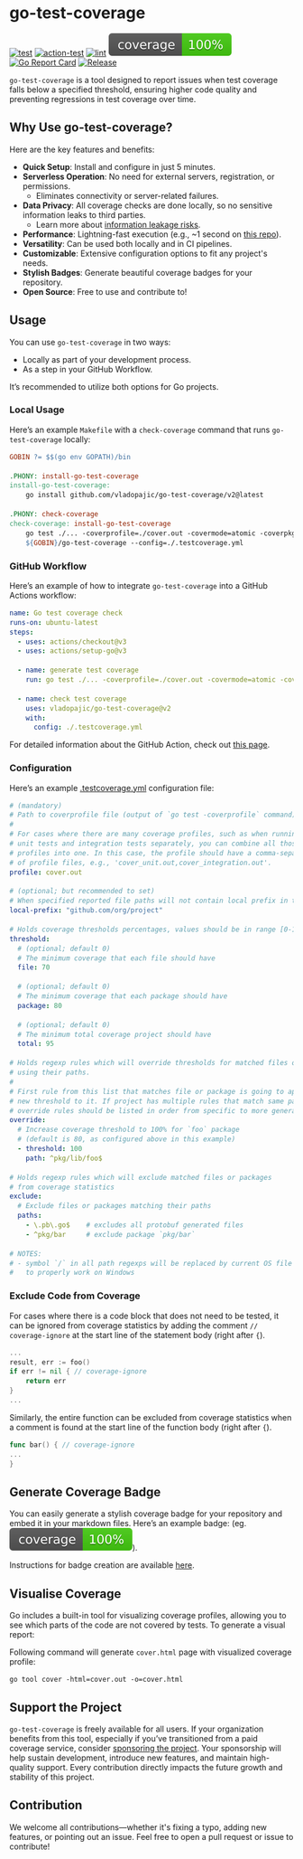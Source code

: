 # go-test-coverage

[![test](https://github.com/vladopajic/go-test-coverage/actions/workflows/test.yml/badge.svg?branch=main)](https://github.com/vladopajic/go-test-coverage/actions/workflows/test.yml)
[![action-test](https://github.com/vladopajic/go-test-coverage/actions/workflows/action-test.yml/badge.svg?branch=main)](https://github.com/vladopajic/go-test-coverage/actions/workflows/action-test.yml)
[![lint](https://github.com/vladopajic/go-test-coverage/actions/workflows/lint.yml/badge.svg?branch=main)](https://github.com/vladopajic/go-test-coverage/actions/workflows/lint.yml)
[![coverage](https://raw.githubusercontent.com/vladopajic/go-test-coverage/badges/.badges/main/coverage.svg)](/.github/.testcoverage.yml)
[![Go Report Card](https://goreportcard.com/badge/github.com/vladopajic/go-test-coverage?cache=v1)](https://goreportcard.com/report/github.com/vladopajic/go-test-coverage)
[![Release](https://img.shields.io/github/release/vladopajic/go-test-coverage.svg?style=flat-square)](https://github.com/vladopajic/go-test-coverage/releases/latest)


`go-test-coverage` is a tool designed to report issues when test coverage falls below a specified threshold, ensuring higher code quality and preventing regressions in test coverage over time.

## Why Use go-test-coverage?

Here are the key features and benefits:

- **Quick Setup**: Install and configure in just 5 minutes.
- **Serverless Operation**: No need for external servers, registration, or permissions.
  - Eliminates connectivity or server-related failures.
- **Data Privacy**: All coverage checks are done locally, so no sensitive information leaks to third parties.
  - Learn more about [information leakage risks](https://gist.github.com/vladopajic/0b835b28bcfe4a5a22bb0ae20e365266).
- **Performance**: Lightning-fast execution (e.g., ~1 second on [this repo](https://github.com/vladopajic/go-test-coverage/actions/runs/8401578681/job/23010110385)).
- **Versatility**: Can be used both locally and in CI pipelines.
- **Customizable**: Extensive configuration options to fit any project's needs.
- **Stylish Badges**: Generate beautiful coverage badges for your repository.
- **Open Source**: Free to use and contribute to!

## Usage

You can use  `go-test-coverage` in two ways:
 - Locally as part of your development process.
 - As a step in your GitHub Workflow.

It’s recommended to utilize both options for Go projects.

### Local Usage

Here’s an example `Makefile` with a `check-coverage` command that runs `go-test-coverage` locally:


```makefile
GOBIN ?= $$(go env GOPATH)/bin

.PHONY: install-go-test-coverage
install-go-test-coverage:
	go install github.com/vladopajic/go-test-coverage/v2@latest

.PHONY: check-coverage
check-coverage: install-go-test-coverage
	go test ./... -coverprofile=./cover.out -covermode=atomic -coverpkg=./...
	${GOBIN}/go-test-coverage --config=./.testcoverage.yml
```

### GitHub Workflow

Here’s an example of how to integrate `go-test-coverage` into a GitHub Actions workflow:


```yml
name: Go test coverage check
runs-on: ubuntu-latest
steps:
  - uses: actions/checkout@v3
  - uses: actions/setup-go@v3
  
  - name: generate test coverage
    run: go test ./... -coverprofile=./cover.out -covermode=atomic -coverpkg=./...

  - name: check test coverage
    uses: vladopajic/go-test-coverage@v2
    with:
      config: ./.testcoverage.yml
```

For detailed information about the GitHub Action, check out [this page](./docs/github_action.md).

### Configuration

Here’s an example [.testcoverage.yml](./.testcoverage.example.yml) configuration file:

```yml
# (mandatory) 
# Path to coverprofile file (output of `go test -coverprofile` command).
#
# For cases where there are many coverage profiles, such as when running 
# unit tests and integration tests separately, you can combine all those
# profiles into one. In this case, the profile should have a comma-separated list 
# of profile files, e.g., 'cover_unit.out,cover_integration.out'.
profile: cover.out

# (optional; but recommended to set) 
# When specified reported file paths will not contain local prefix in the output
local-prefix: "github.com/org/project"

# Holds coverage thresholds percentages, values should be in range [0-100]
threshold:
  # (optional; default 0) 
  # The minimum coverage that each file should have
  file: 70

  # (optional; default 0) 
  # The minimum coverage that each package should have
  package: 80

  # (optional; default 0) 
  # The minimum total coverage project should have
  total: 95

# Holds regexp rules which will override thresholds for matched files or packages 
# using their paths.
#
# First rule from this list that matches file or package is going to apply 
# new threshold to it. If project has multiple rules that match same path, 
# override rules should be listed in order from specific to more general rules.
override:
  # Increase coverage threshold to 100% for `foo` package 
  # (default is 80, as configured above in this example)
  - threshold: 100
    path: ^pkg/lib/foo$

# Holds regexp rules which will exclude matched files or packages 
# from coverage statistics
exclude:
  # Exclude files or packages matching their paths
  paths:
    - \.pb\.go$    # excludes all protobuf generated files
    - ^pkg/bar     # exclude package `pkg/bar`
 
# NOTES:
# - symbol `/` in all path regexps will be replaced by current OS file path separator
#   to properly work on Windows
```

### Exclude Code from Coverage

For cases where there is a code block that does not need to be tested, it can be ignored from coverage statistics by adding the comment `// coverage-ignore` at the start line of the statement body (right after `{`).

```go
...
result, err := foo()
if err != nil { // coverage-ignore
	return err
}
...
```

Similarly, the entire function can be excluded from coverage statistics when a comment is found at the start line of the function body (right after `{`).
```go
func bar() { // coverage-ignore
...
}
```

## Generate Coverage Badge

You can easily generate a stylish coverage badge for your repository and embed it in your markdown files. Here’s an example badge: (eg. ![coverage](https://raw.githubusercontent.com/vladopajic/go-test-coverage/badges/.badges/main/coverage.svg)).

Instructions for badge creation are available [here](./docs/badge.md).

## Visualise Coverage

Go includes a built-in tool for visualizing coverage profiles, allowing you to see which parts of the code are not covered by tests. To generate a visual report:

Following command will generate `cover.html` page with visualized coverage profile: 
```console
go tool cover -html=cover.out -o=cover.html
```

## Support the Project

`go-test-coverage` is freely available for all users. If your organization benefits from this tool, especially if you’ve transitioned from a paid coverage service, consider [sponsoring the project](https://github.com/sponsors/vladopajic). 
Your sponsorship will help sustain development, introduce new features, and maintain high-quality support. Every contribution directly impacts the future growth and stability of this project.

## Contribution

We welcome all contributions—whether it's fixing a typo, adding new features, or pointing out an issue. Feel free to open a pull request or issue to contribute!
